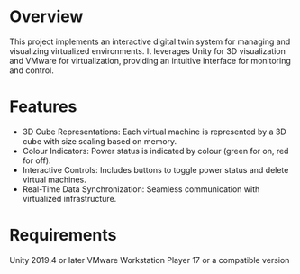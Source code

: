 # Overview
This project implements an interactive digital twin system for managing and visualizing virtualized environments. It leverages Unity for 3D visualization and VMware for virtualization, providing an intuitive interface for monitoring and control.

# Features
- 3D Cube Representations: Each virtual machine is represented by a 3D cube with size scaling based on memory.
- Colour Indicators: Power status is indicated by colour (green for on, red for off).
- Interactive Controls: Includes buttons to toggle power status and delete virtual machines.
- Real-Time Data Synchronization: Seamless communication with virtualized infrastructure.

# Requirements
Unity 2019.4 or later
VMware Workstation Player 17 or a compatible version


